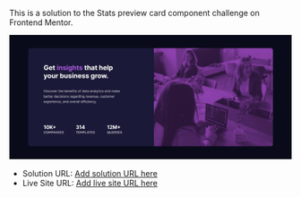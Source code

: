 This is a solution to the Stats preview card component challenge on Frontend Mentor.

![](images/screenshot.jpg)

- Solution URL: [Add solution URL here](https://your-solution-url.com)
- Live Site URL: [Add live site URL here](https://your-live-site-url.com)
